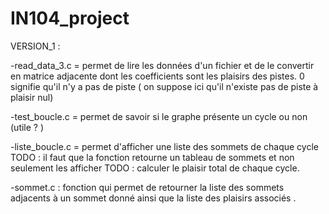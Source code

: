 # IN104_project

VERSION_1 :

-read_data_3.c = permet de lire les données d'un fichier et de le convertir en matrice adjacente dont les coefficients sont les plaisirs des pistes. 0 signifie qu'il n'y a pas de piste ( on suppose ici qu'il n'existe pas de piste à plaisir nul)

-test_boucle.c = permet de savoir si le graphe présente un cycle ou non (utile ? )

-liste_boucle.c = permet d'afficher une liste des sommets de chaque cycle TODO : il faut que la fonction retourne un tableau de sommets et non seulement les afficher TODO : calculer le plaisir total de chaque cycle.

-sommet.c : fonction qui permet de retourner la liste des sommets adjacents à un sommet donné ainsi que la liste des plaisirs associés .
